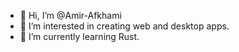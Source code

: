 - 👋 Hi, I’m @Amir-Afkhami
- 👀 I’m interested in creating web and desktop apps.
- 🌱 I’m currently learning Rust.

<!---
Amir-Afkhami/Amir-Afkhami is a ✨ special ✨ repository because its `README.md` (this file) appears on your GitHub profile.
You can click the Preview link to take a look at your changes.
--->
